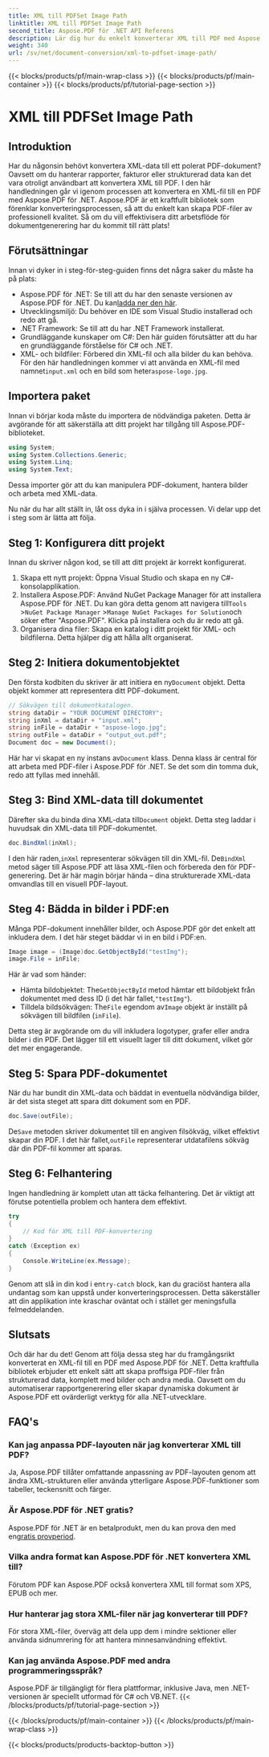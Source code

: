 ```yaml
---
title: XML till PDFSet Image Path
linktitle: XML till PDFSet Image Path
second_title: Aspose.PDF för .NET API Referens
description: Lär dig hur du enkelt konverterar XML till PDF med Aspose.PDF för .NET. Denna detaljerade guide leder dig genom processen steg för steg, från installation till slutförande.
weight: 340
url: /sv/net/document-conversion/xml-to-pdfset-image-path/
---
```


{{< blocks/products/pf/main-wrap-class >}}
{{< blocks/products/pf/main-container >}}
{{< blocks/products/pf/tutorial-page-section >}}

# XML till PDFSet Image Path

## Introduktion

Har du någonsin behövt konvertera XML-data till ett polerat PDF-dokument? Oavsett om du hanterar rapporter, fakturor eller strukturerad data kan det vara otroligt användbart att konvertera XML till PDF. I den här handledningen går vi igenom processen att konvertera en XML-fil till en PDF med Aspose.PDF för .NET. Aspose.PDF är ett kraftfullt bibliotek som förenklar konverteringsprocessen, så att du enkelt kan skapa PDF-filer av professionell kvalitet. Så om du vill effektivisera ditt arbetsflöde för dokumentgenerering har du kommit till rätt plats!

## Förutsättningar

Innan vi dyker in i steg-för-steg-guiden finns det några saker du måste ha på plats:

-  Aspose.PDF för .NET: Se till att du har den senaste versionen av Aspose.PDF för .NET. Du kan[ladda ner den här](https://releases.aspose.com/pdf/net/).
- Utvecklingsmiljö: Du behöver en IDE som Visual Studio installerad och redo att gå.
- .NET Framework: Se till att du har .NET Framework installerat.
- Grundläggande kunskaper om C#: Den här guiden förutsätter att du har en grundläggande förståelse för C# och .NET.
-  XML- och bildfiler: Förbered din XML-fil och alla bilder du kan behöva. För den här handledningen kommer vi att använda en XML-fil med namnet`input.xml` och en bild som heter`aspose-logo.jpg`.

## Importera paket

Innan vi börjar koda måste du importera de nödvändiga paketen. Detta är avgörande för att säkerställa att ditt projekt har tillgång till Aspose.PDF-biblioteket.

```csharp
using System;
using System.Collections.Generic;
using System.Linq;
using System.Text;
```

Dessa importer gör att du kan manipulera PDF-dokument, hantera bilder och arbeta med XML-data.

Nu när du har allt ställt in, låt oss dyka in i själva processen. Vi delar upp det i steg som är lätta att följa.

## Steg 1: Konfigurera ditt projekt

Innan du skriver någon kod, se till att ditt projekt är korrekt konfigurerat.

1. Skapa ett nytt projekt: Öppna Visual Studio och skapa en ny C#-konsolapplikation.
2.  Installera Aspose.PDF: Använd NuGet Package Manager för att installera Aspose.PDF för .NET. Du kan göra detta genom att navigera till`Tools` >`NuGet Package Manager` >`Manage NuGet Packages for Solution`och söker efter "Aspose.PDF". Klicka på installera och du är redo att gå.
3. Organisera dina filer: Skapa en katalog i ditt projekt för XML- och bildfilerna. Detta hjälper dig att hålla allt organiserat.

## Steg 2: Initiera dokumentobjektet

 Den första kodbiten du skriver är att initiera en ny`Document` objekt. Detta objekt kommer att representera ditt PDF-dokument.

```csharp
// Sökvägen till dokumentkatalogen.
string dataDir = "YOUR DOCUMENT DIRECTORY";
string inXml = dataDir + "input.xml";
string inFile = dataDir + "aspose-logo.jpg";
string outFile = dataDir + "output_out.pdf";
Document doc = new Document();
```

 Här har vi skapat en ny instans av`Document` klass. Denna klass är central för att arbeta med PDF-filer i Aspose.PDF för .NET. Se det som din tomma duk, redo att fyllas med innehåll.

## Steg 3: Bind XML-data till dokumentet

 Därefter ska du binda dina XML-data till`Document` objekt. Detta steg laddar i huvudsak din XML-data till PDF-dokumentet.

```csharp
doc.BindXml(inXml);
```

 I den här raden,`inXml` representerar sökvägen till din XML-fil. De`BindXml` metod säger till Aspose.PDF att läsa XML-filen och förbereda den för PDF-generering. Det är här magin börjar hända – dina strukturerade XML-data omvandlas till en visuell PDF-layout.

## Steg 4: Bädda in bilder i PDF:en

Många PDF-dokument innehåller bilder, och Aspose.PDF gör det enkelt att inkludera dem. I det här steget bäddar vi in en bild i PDF:en.

```csharp
Image image = (Image)doc.GetObjectById("testImg");
image.File = inFile;
```

Här är vad som händer:

-  Hämta bildobjektet: The`GetObjectById` metod hämtar ett bildobjekt från dokumentet med dess ID (i det här fallet,`"testImg"`).
-  Tilldela bildsökvägen: The`File` egendom av`Image` objekt är inställt på sökvägen till bildfilen (`inFile`).

Detta steg är avgörande om du vill inkludera logotyper, grafer eller andra bilder i din PDF. Det lägger till ett visuellt lager till ditt dokument, vilket gör det mer engagerande.

## Steg 5: Spara PDF-dokumentet

När du har bundit din XML-data och bäddat in eventuella nödvändiga bilder, är det sista steget att spara ditt dokument som en PDF.

```csharp
doc.Save(outFile);
```

 De`Save` metoden skriver dokumentet till en angiven filsökväg, vilket effektivt skapar din PDF. I det här fallet,`outFile` representerar utdatafilens sökväg där din PDF-fil kommer att sparas.

## Steg 6: Felhantering

Ingen handledning är komplett utan att täcka felhantering. Det är viktigt att förutse potentiella problem och hantera dem effektivt.

```csharp
try
{
    // Kod för XML till PDF-konvertering
}
catch (Exception ex)
{
    Console.WriteLine(ex.Message);
}
```

 Genom att slå in din kod i en`try-catch` block, kan du graciöst hantera alla undantag som kan uppstå under konverteringsprocessen. Detta säkerställer att din applikation inte kraschar oväntat och i stället ger meningsfulla felmeddelanden.

## Slutsats

Och där har du det! Genom att följa dessa steg har du framgångsrikt konverterat en XML-fil till en PDF med Aspose.PDF för .NET. Detta kraftfulla bibliotek erbjuder ett enkelt sätt att skapa proffsiga PDF-filer från strukturerad data, komplett med bilder och andra media. Oavsett om du automatiserar rapportgenerering eller skapar dynamiska dokument är Aspose.PDF ett ovärderligt verktyg för alla .NET-utvecklare.

## FAQ's

### Kan jag anpassa PDF-layouten när jag konverterar XML till PDF?
Ja, Aspose.PDF tillåter omfattande anpassning av PDF-layouten genom att ändra XML-strukturen eller använda ytterligare Aspose.PDF-funktioner som tabeller, teckensnitt och färger.

### Är Aspose.PDF för .NET gratis?
 Aspose.PDF för .NET är en betalprodukt, men du kan prova den med en[gratis provperiod](https://releases.aspose.com/).

### Vilka andra format kan Aspose.PDF för .NET konvertera XML till?
Förutom PDF kan Aspose.PDF också konvertera XML till format som XPS, EPUB och mer.

### Hur hanterar jag stora XML-filer när jag konverterar till PDF?
För stora XML-filer, överväg att dela upp dem i mindre sektioner eller använda sidnumrering för att hantera minnesanvändning effektivt.

### Kan jag använda Aspose.PDF med andra programmeringsspråk?
Aspose.PDF är tillgängligt för flera plattformar, inklusive Java, men .NET-versionen är speciellt utformad för C# och VB.NET.
{{< /blocks/products/pf/tutorial-page-section >}}

{{< /blocks/products/pf/main-container >}}
{{< /blocks/products/pf/main-wrap-class >}}

{{< blocks/products/products-backtop-button >}}
